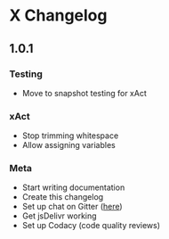# X Changelog

## 1.0.1

### Testing

- Move to snapshot testing for xAct

### xAct

- Stop trimming whitespace
- Allow assigning variables

### Meta

- Start writing documentation
- Create this changelog
- Set up chat on Gitter ([here](https://gitter.im/thexproject/Lobby))
- Get jsDelivr working
- Set up Codacy (code quality reviews)